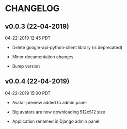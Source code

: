 # CHANGELOG

## v0.0.3 (22-04-2019)

04-22-2019 12:45 PDT

* Delete google-api-python-client library (is deprecated)

* Minor documentation changes

* Bump version

## v0.0.4 (22-04-2019)

04-22-2019 15:00 PDT

* Avatar preview added to admin panel

* Big avatars are now downloading 512x512 size

* Application renamed in Django admin panel

